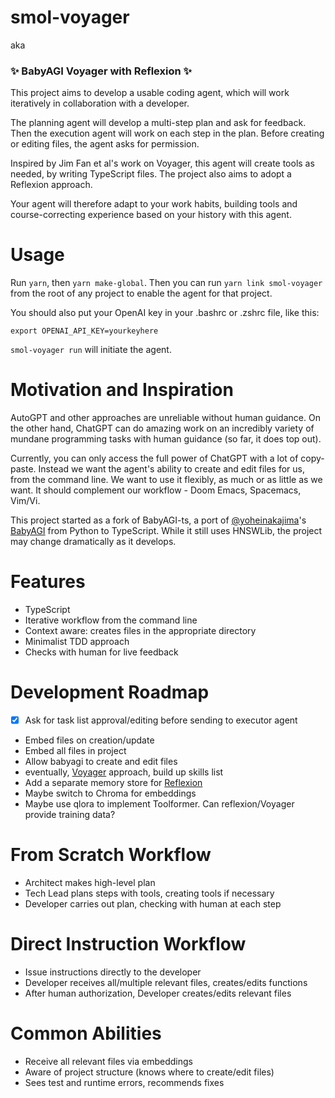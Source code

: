 # smol-voyager

aka

### ✨ BabyAGI Voyager with Reflexion ✨

This project aims to develop a usable coding agent, which will work iteratively in collaboration with a developer.

The planning agent will develop a multi-step plan and ask for feedback. Then the execution agent will work on each step in the plan. Before creating or editing files, the agent asks for permission.

Inspired by Jim Fan et al's work on Voyager, this agent will create tools as needed, by writing TypeScript files. The project also aims to adopt a Reflexion approach.

Your agent will therefore adapt to your work habits, building tools and course-correcting experience based on your history with this agent.

# Usage

Run `yarn`, then `yarn make-global`. Then you can run `yarn link smol-voyager` from the root of any project to enable the agent for that project.

You should also put your OpenAI key in your .bashrc or .zshrc file, like this:

```
export OPENAI_API_KEY=yourkeyhere
```

`smol-voyager run` will initiate the agent.

# Motivation and Inspiration

AutoGPT and other approaches are unreliable without human guidance. On the other hand, ChatGPT can do amazing work on an incredibly variety of mundane programming tasks with human guidance (so far, it does top out).

Currently, you can only access the full power of ChatGPT with a lot of copy-paste. Instead we want the agent's ability to create and edit files for us, from the command line. We want to use it flexibly, as much or as little as we want. It should complement our workflow - Doom Emacs, Spacemacs, Vim/Vi.

This project started as a fork of BabyAGI-ts, a port of [@yoheinakajima](https://twitter.com/yoheinakajima)'s [BabyAGI](https://github.com/yoheinakajima/babyagi) from Python to TypeScript. While it still uses HNSWLib, the project may change dramatically as it develops.

# Features

- TypeScript
- Iterative workflow from the command line
- Context aware: creates files in the appropriate directory
- Minimalist TDD approach
- Checks with human for live feedback

# Development Roadmap

- [x] Ask for task list approval/editing before sending to executor agent
- Embed files on creation/update
- Embed all files in project
- Allow babyagi to create and edit files
- eventually, [Voyager](https://github.com/MineDojo/Voyager/tree/main/voyager) approach, build up skills list
- Add a separate memory store for [Reflexion](https://github.com/noahshinn024/reflexion)
- Maybe switch to Chroma for embeddings
- Maybe use qlora to implement Toolformer. Can reflexion/Voyager provide training data?

# From Scratch Workflow
- Architect makes high-level plan
- Tech Lead plans steps with tools, creating tools if necessary
- Developer carries out plan, checking with human at each step

# Direct Instruction Workflow
- Issue instructions directly to the developer
- Developer receives all/multiple relevant files, creates/edits functions
- After human authorization, Developer creates/edits relevant files

# Common Abilities
- Receive all relevant files via embeddings
- Aware of project structure (knows where to create/edit files)
- Sees test and runtime errors, recommends fixes
